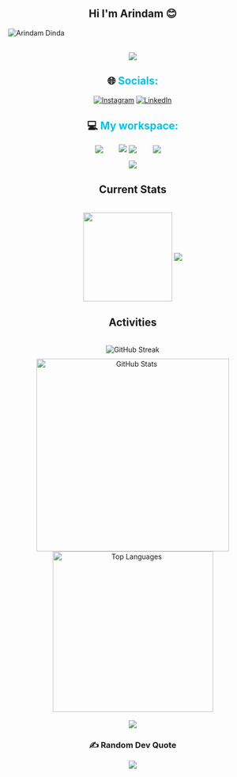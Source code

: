 <div align="center"> 

## Hi I'm Arindam 😊

<p align="left"> <img src="https://komarev.com/ghpvc/?username=Arindam2003&label=Profile%20views&color=0e75b6&style=flat" alt="Arindam Dinda" /> </p>

<!-- <p><h2 style="text-decoration: none; cursor: none;">🏆 <span style="color: #00c2e0">GitHub Trophies:</span></h2></p>

![](https://github-profile-trophy.vercel.app/?username=Arindam2003&theme=juicyfresh&no-frame=false&no-bg=false&margin-w=4) -->

<!--
## My Projects

| Project Name | Description |
|--------------|-------------|
| [My Productivity Dashboard](https://link....) | Delay for Api key  |
-->

<br/>
<img src="https://user-images.githubusercontent.com/73097560/115834477-dbab4500-a447-11eb-908a-139a6edaec5c.gif">


<br/>

<p><h2 style="text-decoration: none; cursor: none;"> 🌐 <span style="color: #00c2e0">Socials:</span></h2></p>

<p style="color: #fff;">
<a href="https://www.instagram.com/arindam_dinda_/"><img src="https://img.shields.io/badge/Instagram-%23E4405F.svg?logo=Instagram&logoColor=white" alt="Instagram" /></a>
<a href="https://www.linkedin.com/in/arindam-dinda-01b652284/"><img src="https://img.shields.io/badge/LinkedIn-%230077B5.svg?logo=linkedin&logoColor=white" alt="LinkedIn" /></a>
<!-- <a href="https://github.com/Arindam2003"><img src="https://img.shields.io/badge/GeeksForGeeks-%23DA1F2.svg?logo=GeeksForGeeks&logoColor=white&background=green" alt="GitHub" /></a></p> -->

<p><h2 style="text-decoration: none; cursor: none;">  💻 <span style="color: #00c2e0">My workspace:</span></h2></p>

<p style="color: #fff;">
<img src="https://img.shields.io/badge/macOS_M2-informational?style=flat&logo=M2&logoColor=white&color=0078d6" alt="Mac" />
<img src="https://img.shields.io/badge/Apple-M2-informational?style=flat&logo=apple&logoColor=white&color=000000" />
<img src="https://img.shields.io/badge/RAM-8_GB-informational?style=flat&logo=data:image/png;base64,iVBORw0KGgoAAAANSUhEUgAAAA4AAAAOCAYAAAAfSC3RAAAABmJLR0QA/wD/AP+gvaeTAAAAqUlEQVQokaWSsQ3CQAxF36GIMlQMAbkFaOgoGQCJIdiKIl3YIYxAg6gjSso0n8YJLhC5E1+yLJ39zpb84V9JCpK2lqOkpUX0tW/gQlJnuZZ0tKh9begPBq2BfeJyTQjhNkxrJd0lPTWtFmBmv5TABbgmTCwBCvdwSlwVPzFbxXTLqAZ4ADsPvhLADRCBDj7nWAEHYD4B98B5PIfBWQbwoLdc5SxX/bRcrt4PhcIRoFAWyAAAAABJRU5ErkJggg==&logoColor=white&color=GREEN" alt="Ram" />
<img src="https://img.shields.io/badge/VS-Code-informational?style=flat&logo=vs-code&logoColor=white&color=0071C5" alt="VS" /></p>


<!-- <p><h2 style="text-decoration: none; cursor: none;">⚙ <span style="color: #00c2e0">Tech Stack:</span></h2></p>


<p><h3>Core Stacks</h3></p>
  <div style="display: flex; gap:5px; flex-wrap: wrap;">
 <img src="https://cdn.jsdelivr.net/gh/devicons/devicon/icons/python/python-original.svg" width=40/> 
    <img src="https://cdn.jsdelivr.net/gh/devicons/devicon/icons/c/c-original.svg" width=40/>
    <img src="https://cdn.jsdelivr.net/gh/devicons/devicon/icons/cplusplus/cplusplus-original.svg" width=40/>
     <img src="https://cdn.jsdelivr.net/gh/devicons/devicon/icons/java/java-original.svg" width=40/> 
     <img src="https://cdn.jsdelivr.net/gh/devicons/devicon/icons/mysql/mysql-original.svg" width=40/> 
    <img src="https://cdn.jsdelivr.net/gh/devicons/devicon/icons/sqlite/sqlite-original-wordmark.svg" width=40 /> 

  </div>
<p><h3>Web Dev Stacks</h3></p>
  <div style="display: flex; gap:5px; flex-wrap: wrap;">
  <img src="https://cdn.jsdelivr.net/gh/devicons/devicon/icons/nextjs/nextjs-original.svg" width=40 style="filter: invert(1);"/> 
     <img src="https://cdn.jsdelivr.net/gh/devicons/devicon/icons/typescript/typescript-original.svg" width=40 /> 
    <img src="https://cdn.jsdelivr.net/gh/devicons/devicon/icons/html5/html5-original-wordmark.svg" width=40/>
    <img src="https://cdn.jsdelivr.net/gh/devicons/devicon/icons/css3/css3-original-wordmark.svg" width=40/>
    <img src="https://cdn.jsdelivr.net/gh/devicons/devicon/icons/bootstrap/bootstrap-original.svg" width=40/>
 <img src="https://cdn.jsdelivr.net/gh/devicons/devicon/icons/devicon/devicon-original.svg" width=40 /> 
    <img src="https://cdn.jsdelivr.net/gh/devicons/devicon/icons/javascript/javascript-original.svg" width=40 />
    <img src="https://cdn.jsdelivr.net/gh/devicons/devicon/icons/tailwindcss/tailwindcss-plain.svg" width=40/>
    <img src="https://cdn.jsdelivr.net/gh/devicons/devicon/icons/react/react-original.svg" width=40/>
    <img src="./vite.svg" width=40>
    <img src="https://cdn.jsdelivr.net/gh/devicons/devicon/icons/express/express-original.svg" width=40  style="filter: invert(1);" /> 
    <img src="https://cdn.jsdelivr.net/gh/devicons/devicon/icons/threejs/threejs-original.svg" width=40 style="filter: invert(1)"/>
    <img src="https://cdn.jsdelivr.net/gh/devicons/devicon/icons/firebase/firebase-plain.svg" width=40/>
    <img src="./astro.svg" width=40>
<img src="https://cdn.jsdelivr.net/gh/devicons/devicon/icons/nodejs/nodejs-plain-wordmark.svg" width=40/> 
    <img src="https://cdn.jsdelivr.net/gh/devicons/devicon/icons/redux/redux-original.svg" width=40/>
    <img src="https://img.shields.io/badge/Sanity-io" />
    <img src="https://cdn.jsdelivr.net/gh/devicons/devicon/icons/mongodb/mongodb-original.svg" width=40/>
    <img src="https://cdn.jsdelivr.net/gh/devicons/devicon/icons/npm/npm-original-wordmark.svg" width=40 />
    <img src="https://cdn.jsdelivr.net/gh/devicons/devicon/icons/jquery/jquery-plain-wordmark.svg" width=40 />
    <img src="https://cdn.jsdelivr.net/gh/devicons/devicon/icons/materialui/materialui-original.svg" width=40 />
    <img src="https://cdn.jsdelivr.net/gh/devicons/devicon/icons/markdown/markdown-original.svg" width=40 style="filter: invert(1);" />
    <img src="https://cdn.jsdelivr.net/gh/devicons/devicon/icons/yarn/yarn-original.svg" width=40 />
    <img src="https://cdn.jsdelivr.net/gh/devicons/devicon/icons/django/django-plain.svg"width=40 style="filter: invert(1);"/>
    <img src="./netlify.svg" width=40 />
    <img src="./vercel.svg" width="40" />

  </div>
  <p><h3>Others</h3></p>
  <div style="display: flex; gap:5px; flex-wrap: wrap;">
    <img src="https://cdn.jsdelivr.net/gh/devicons/devicon/icons/googlecloud/googlecloud-original.svg" width=40/>
    <img src="https://cdn.jsdelivr.net/gh/devicons/devicon/icons/arduino/arduino-original-wordmark.svg"  width=40 />
    <img src="https://cdn.jsdelivr.net/gh/devicons/devicon/icons/canva/canva-original.svg" width=40/>
    <img src="https://cdn.jsdelivr.net/gh/devicons/devicon/icons/figma/figma-original.svg" width=40/>
    <img src="https://cdn.jsdelivr.net/gh/devicons/devicon/icons/ubuntu/ubuntu-plain.svg" width=40/>
    <img src="https://cdn.jsdelivr.net/gh/devicons/devicon/icons/linux/linux-original.svg" width=40/>
    <img src="https://cdn.jsdelivr.net/gh/devicons/devicon/icons/git/git-original.svg" width=40/>
    <img src="https://cdn.jsdelivr.net/gh/devicons/devicon/icons/pycharm/pycharm-original.svg" width=40/>
    <img src="https://cdn.jsdelivr.net/gh/devicons/devicon/icons/opencv/opencv-original.svg" width=40/>
  </div>
<br/> -->

<img src="https://user-images.githubusercontent.com/73097560/115834477-dbab4500-a447-11eb-908a-139a6edaec5c.gif">
<br/>

## Current Stats 

<div align="center">

</br>

<img align="center" src="http://github-profile-summary-cards.vercel.app/api/cards/profile-details?username=Arindam2003&theme=radical" height="180em" />

<img align="center" src="https://github-readme-activity-graph.vercel.app/graph?username=Arindam2003&theme=redical"/>

</div>


## Activities
<p align="center">
<!--   <img src="https://leetcard.jacoblin.cool/username?theme=dark&font=Nunito&ext=heatmap" /> -->
</p>



<br/>

<img src="https://github-readme-streak-stats.herokuapp.com/?user=arindam2003&theme=react&border_radius=10" alt="GitHub Streak" />

<div align="center" style="margin-top: 10px; display: flex; flex-wrap: wrap; justify-content: center;">

  <img width="390" src="https://github-readme-stats.vercel.app/api?username=Arindam2003&show_icons=true&theme=react&rank_icon=github&border_radius=10" alt="GitHub Stats" />

  <img width="325" src="https://github-readme-stats.vercel.app/api/top-langs/?username=Arindam2003&hide=HTML&langs_count=8&layout=compact&theme=react&border_radius=10&size_weight=0.5&count_weight=0.5&exclude_repo=github-readme-stats" alt="Top Languages" />

</div>

<br/>
<img src="https://user-images.githubusercontent.com/73097560/115834477-dbab4500-a447-11eb-908a-139a6edaec5c.gif">
<br/>

### ✍️ Random Dev Quote
![](https://quotes-github-readme.vercel.app/api?type=horizontal&theme=dark)

</div>
